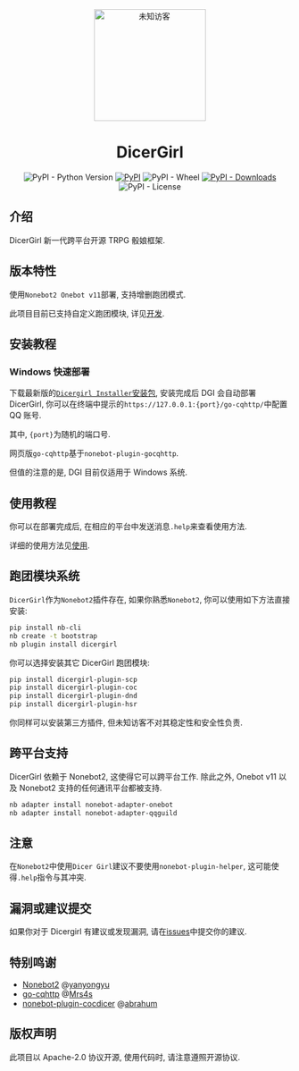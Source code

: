 <div align="center">
    <img src="https://unvisitor.gitee.io/media/unvisitor/images/unvisitor.png" alt="未知访客" width="200" height="200"></img>
</div>

<div align="center">
 
# DicerGirl
![PyPI - Python Version](https://img.shields.io/pypi/pyversions/dicergirl)
[![PyPI](https://img.shields.io/pypi/v/dicergirl)](https://pypi.org/project/dicergirl/)
![PyPI - Wheel](https://img.shields.io/pypi/wheel/dicergirl)
[![PyPI - Downloads](https://img.shields.io/pypi/dw/dicergirl)](https://pypi.org/project/dicergirl/)
![PyPI - License](https://img.shields.io/pypi/l/dicergirl)

</div>

## 介绍
DicerGirl 新一代跨平台开源 TRPG 骰娘框架.

## 版本特性
使用`Nonebot2 Onebot v11`部署, 支持增删跑团模式.

此项目目前已支持自定义跑团模块, 详见[开发](docs/develop.md).

## 安装教程
### Windows 快速部署
下载最新版的[`Dicergirl Installer`安装包](https://gitee.com/unvisitor/dginstaller/releases), 安装完成后 DGI 会自动部署 DicerGirl, 你可以在终端中提示的`https://127.0.0.1:{port}/go-cqhttp/`中配置 QQ 账号.

其中, `{port}`为随机的端口号.

网页版`go-cqhttp`基于`nonebot-plugin-gocqhttp`.

但值的注意的是, DGI 目前仅适用于 Windows 系统.

## 使用教程
你可以在部署完成后, 在相应的平台中发送消息`.help`来查看使用方法.

详细的使用方法见[使用](docs/usage.md).

## 跑团模块系统
`DicerGirl`作为`Nonebot2`插件存在, 如果你熟悉`Nonebot2`, 你可以使用如下方法直接安装:
```bash
pip install nb-cli
nb create -t bootstrap
nb plugin install dicergirl
```
你可以选择安装其它 DicerGirl 跑团模块:
```bash
pip install dicergirl-plugin-scp
pip install dicergirl-plugin-coc
pip install dicergirl-plugin-dnd
pip install dicergirl-plugin-hsr
```
你同样可以安装第三方插件, 但未知访客不对其稳定性和安全性负责.

## 跨平台支持
DicerGirl 依赖于 Nonebot2, 这使得它可以跨平台工作. 除此之外, Onebot v11 以及 Nonebot2 支持的任何通讯平台都被支持.
```bash
nb adapter install nonebot-adapter-onebot
nb adapter install nonebot-adapter-qqguild
```

## 注意
在`Nonebot2`中使用`Dicer Girl`建议不要使用`nonebot-plugin-helper`, 这可能使得`.help`指令与其冲突.

## 漏洞或建议提交
如果你对于 Dicergirl 有建议或发现漏洞, 请在[issues](issues)中提交你的建议.

## 特别鸣谢
 - [Nonebot2](https://github.com/nonebot/nonebot2/) @[yanyongyu](https://github.com/yanyongyu)
 - [go-cqhttp](https://github.com/Mrs4s/go-cqhttp) @[Mrs4s](https://github.com/Mrs4s)
 - [nonebot-plugin-cocdicer](https://github.com/abrahum/nonebot_plugin_cocdicer) @[abrahum](https://github.com/abrahum)

## 版权声明
此项目以 Apache-2.0 协议开源, 使用代码时, 请注意遵照开源协议.